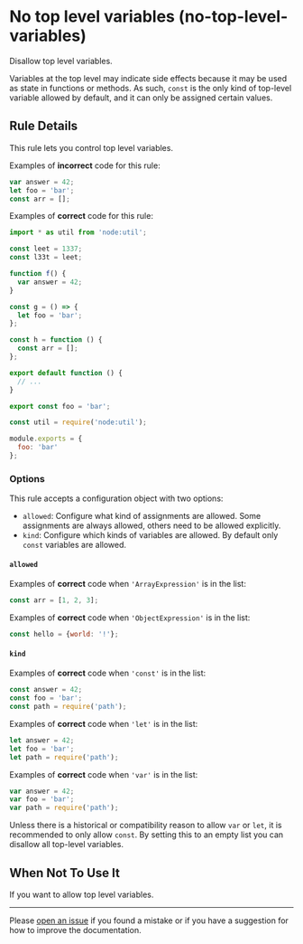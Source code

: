 <!-- SPDX-License-Identifier: CC-BY-4.0 -->

# No top level variables (no-top-level-variables)

Disallow top level variables.

Variables at the top level may indicate side effects because it may be used as
state in functions or methods. As such, `const` is the only kind of top-level
variable allowed by default, and it can only be assigned certain values.

## Rule Details

This rule lets you control top level variables.

Examples of **incorrect** code for this rule:

```javascript
var answer = 42;
let foo = 'bar';
const arr = [];
```

Examples of **correct** code for this rule:

```javascript
import * as util from 'node:util';

const leet = 1337;
const l33t = leet;

function f() {
  var answer = 42;
}

const g = () => {
  let foo = 'bar';
};

const h = function () {
  const arr = [];
};

export default function () {
  // ...
}

export const foo = 'bar';
```

```javascript
const util = require('node:util');

module.exports = {
  foo: 'bar'
};
```

### Options

This rule accepts a configuration object with two options:

- `allowed`: Configure what kind of assignments are allowed. Some assignments
  are always allowed, others need to be allowed explicitly.
- `kind`: Configure which kinds of variables are allowed. By default only
  `const` variables are allowed.

#### `allowed`

Examples of **correct** code when `'ArrayExpression'` is in the list:

```javascript
const arr = [1, 2, 3];
```

Examples of **correct** code when `'ObjectExpression'` is in the list:

```javascript
const hello = {world: '!'};
```

#### `kind`

Examples of **correct** code when `'const'` is in the list:

```javascript
const answer = 42;
const foo = 'bar';
const path = require('path');
```

Examples of **correct** code when `'let'` is in the list:

```javascript
let answer = 42;
let foo = 'bar';
let path = require('path');
```

Examples of **correct** code when `'var'` is in the list:

```javascript
var answer = 42;
var foo = 'bar';
var path = require('path');
```

Unless there is a historical or compatibility reason to allow `var` or `let`, it
is recommended to only allow `const`. By setting this to an empty list you can
disallow all top-level variables.

## When Not To Use It

If you want to allow top level variables.

---

Please [open an issue] if you found a mistake or if you have a suggestion for
how to improve the documentation.

[open an issue]: https://github.com/ericcornelissen/eslint-plugin-top/issues/new?labels=documentation&template=documentation.md
